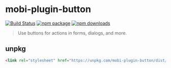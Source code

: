 # mobi-plugin-button

[![Build Status](https://img.shields.io/travis/mobi-css/mobi-plugin-button.svg)](https://travis-ci.org/mobi-css/mobi-plugin-button) [![npm package](https://img.shields.io/npm/v/mobi-plugin-button.svg)](https://www.npmjs.org/package/mobi-plugin-button) [![npm downloads](http://img.shields.io/npm/dm/mobi-plugin-button.svg)](https://www.npmjs.org/package/mobi-plugin-button) 

> Use buttons for actions in forms, dialogs, and more.

## unpkg

```html
<link rel="stylesheet" href="https://unpkg.com/mobi-plugin-button/dist/mobi-plugin-button.min.css" />
```
